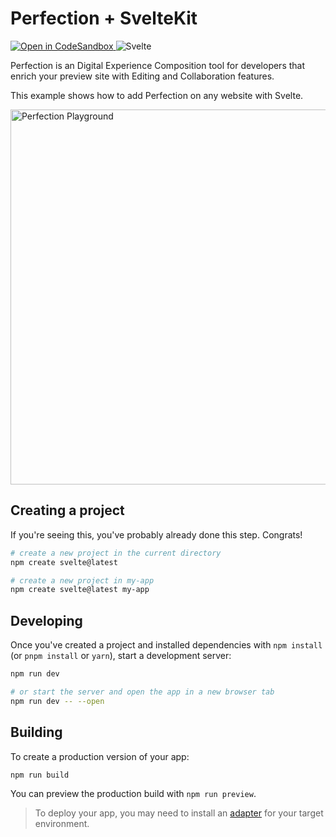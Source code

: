 # Perfection + SvelteKit

<p>
<a href="https://githubbox.com/perfectiondotdev/perfection/tree/main/examples/sveltekit" target="_blank">
    <img src="https://img.shields.io/badge/open%20in%20codesandbox-message?style=flat&logo=codesandbox&color=333&logoColor=fff" alt="Open in CodeSandbox" />
  </a>
    <img src="https://img.shields.io/badge/Svelte-message?style=flat&logo=svelte&color=ff4000&logoColor=fff" alt="Svelte" />
</p>

Perfection is an Digital Experience Composition tool for developers that enrich your preview site with Editing and Collaboration features.

This example shows how to add Perfection on any website with Svelte.

<img src="https://raw.githubusercontent.com/perfectiondotdev/perfection/main/assets/images/laptop.png" width="600" alt="Perfection Playground" />

## Creating a project

If you're seeing this, you've probably already done this step. Congrats!

```bash
# create a new project in the current directory
npm create svelte@latest

# create a new project in my-app
npm create svelte@latest my-app
```

## Developing

Once you've created a project and installed dependencies with `npm install` (or `pnpm install` or `yarn`), start a development server:

```bash
npm run dev

# or start the server and open the app in a new browser tab
npm run dev -- --open
```

## Building

To create a production version of your app:

```bash
npm run build
```

You can preview the production build with `npm run preview`.

> To deploy your app, you may need to install an [adapter](https://kit.svelte.dev/docs/adapters) for your target environment.
